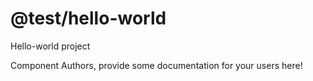 @test/hello-world
===============================================
Hello-world project

Component Authors, provide some documentation for your users here!